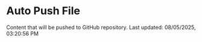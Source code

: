 # Auto Push File

Content that will be pushed to GitHub repository.
Last updated: 08/05/2025, 03:20:56 PM